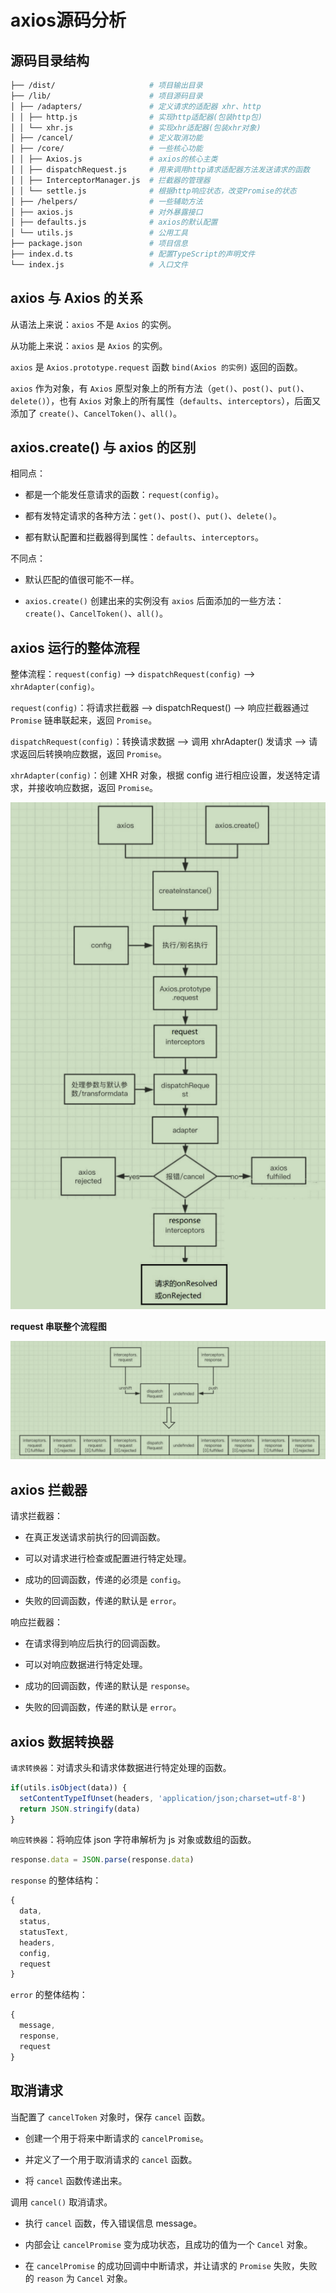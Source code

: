 # axios源码分析

## 源码目录结构

```bash
├── /dist/                     # 项目输出目录
├── /lib/                      # 项目源码目录
│ ├── /adapters/               # 定义请求的适配器 xhr、http
│ │ ├── http.js                # 实现http适配器(包装http包)
│ │ └── xhr.js                 # 实现xhr适配器(包装xhr对象)
│ ├── /cancel/                 # 定义取消功能
│ ├── /core/                   # 一些核心功能
│ │ ├── Axios.js               # axios的核心主类
│ │ ├── dispatchRequest.js     # 用来调用http请求适配器方法发送请求的函数
│ │ ├── InterceptorManager.js  # 拦截器的管理器
│ │ └── settle.js              # 根据http响应状态，改变Promise的状态
│ ├── /helpers/                # 一些辅助方法
│ ├── axios.js                 # 对外暴露接口
│ ├── defaults.js              # axios的默认配置
│ └── utils.js                 # 公用工具
├── package.json               # 项目信息
├── index.d.ts                 # 配置TypeScript的声明文件
└── index.js                   # 入口文件
```

## axios 与 Axios 的关系

从语法上来说：`axios` 不是 `Axios` 的实例。

从功能上来说：`axios` 是 `Axios` 的实例。

`axios` 是 `Axios.prototype.request` 函数 `bind(Axios 的实例)` 返回的函数。

`axios` 作为对象，有 `Axios` 原型对象上的所有方法（`get()`、`post()`、`put()`、`delete()`），也有 `Axios` 对象上的所有属性（`defaults`、`interceptors`），后面又添加了 `create()`、`CancelToken()`、`all()`。

## axios.create() 与 axios 的区别

相同点：

- 都是一个能发任意请求的函数：`request(config)`。

- 都有发特定请求的各种方法：`get()`、`post()`、`put()`、`delete()`。

- 都有默认配置和拦截器得到属性：`defaults`、`interceptors`。

不同点：

- 默认匹配的值很可能不一样。

- `axios.create()` 创建出来的实例没有 `axios` 后面添加的一些方法：`create()`、`CancelToken()`、`all()`。

## axios 运行的整体流程

整体流程：`request(config)` --> `dispatchRequest(config)` --> `xhrAdapter(config)`。

`request(config)`：将请求拦截器 --> dispatchRequest() --> 响应拦截器通过 `Promise` 链串联起来，返回 `Promise`。

`dispatchRequest(config)`：转换请求数据 --> 调用 xhrAdapter() 发请求 --> 请求返回后转换响应数据，返回 `Promise`。

`xhrAdapter(config)`：创建 XHR 对象，根据 config 进行相应设置，发送特定请求，并接收响应数据，返回 `Promise`。

![axios 执行流程](./img/axios_process.png)

**request 串联整个流程图**

![interceptors 执行流程](./img/interceptors_process.png)

## axios 拦截器

请求拦截器：

- 在真正发送请求前执行的回调函数。

- 可以对请求进行检查或配置进行特定处理。

- 成功的回调函数，传递的必须是 `config`。

- 失败的回调函数，传递的默认是 `error`。

响应拦截器：

- 在请求得到响应后执行的回调函数。

- 可以对响应数据进行特定处理。

- 成功的回调函数，传递的默认是 `response`。

- 失败的回调函数，传递的默认是 `error`。

## axios 数据转换器

`请求转换器`：对请求头和请求体数据进行特定处理的函数。

```js
if(utils.isObject(data)) {
  setContentTypeIfUnset(headers, 'application/json;charset=utf-8')
  return JSON.stringify(data)
}
```

`响应转换器`：将响应体 json 字符串解析为 js 对象或数组的函数。

```js
response.data = JSON.parse(response.data)
```

`response` 的整体结构：

```js
{
  data,
  status,
  statusText,
  headers,
  config,
  request
}
```

`error` 的整体结构：

```js
{
  message,
  response,
  request
}
```

## 取消请求

当配置了 `cancelToken` 对象时，保存 `cancel` 函数。

- 创建一个用于将来中断请求的 `cancelPromise`。

- 并定义了一个用于取消请求的 `cancel` 函数。

- 将 `cancel` 函数传递出来。

调用 `cancel()` 取消请求。

- 执行 `cancel` 函数，传入错误信息 message。

- 内部会让 `cancelPromise` 变为成功状态，且成功的值为一个 `Cancel` 对象。

- 在 `cancelPromise` 的成功回调中中断请求，并让请求的 `Promise` 失败，失败的 `reason` 为 `Cancel` 对象。
